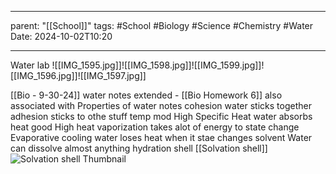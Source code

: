 
---
parent: "[[School]]"
tags:
	#School
	#Biology 
	#Science 
	#Chemistry 
	#Water 
Date: 2024-10-02T10:20

---

Water lab
	![[IMG_1595.jpg]]![[IMG_1598.jpg]]![[IMG_1599.jpg]]![[IMG_1596.jpg]]![[IMG_1597.jpg]]

[[Bio - 9-30-24]] water notes extended - [[Bio Homework 6]] also associated with
	Properties of water notes
		cohesion
			water sticks together
		adhesion
			sticks to othe stuff
		temp mod
			High Specific Heat
				water absorbs heat good 
			High heat vaporization 
				takes alot of energy to state change
			Evaporative cooling
				water loses heat when it stae changes
		solvent
			Water can dissolve almost anything
				hydration shell
					[[Solvation shell]]
					![Solvation shell Thumbnail](https://upload.wikimedia.org/wikipedia/commons/6/67/Na%2BH2O.svg)
					